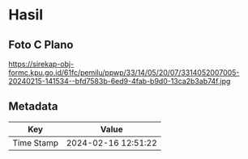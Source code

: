 # Hasil

## Foto C Plano

https://sirekap-obj-formc.kpu.go.id/61fc/pemilu/ppwp/33/14/05/20/07/3314052007005-20240215-141534--bfd7583b-6ed9-4fab-b9d0-13ca2b3ab74f.jpg


## Metadata

| Key        | Value               |
| ---------- | ------------------- |
| Time Stamp | 2024-02-16 12:51:22 |



